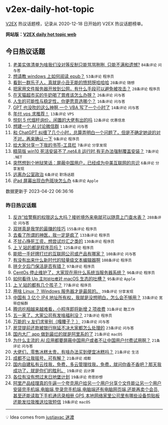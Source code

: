 # v2ex-daily-hot-topic

[V2EX](https://www.v2ex.com/) 热议话题榜，记录从 2020-12-18 日开始的 V2EX 热议话题榜单。

**网站版：[V2EX daily hot topic web](https://boojack.github.io/v2ex-daily-hot-topic-web/)**

## 今日热议话题

<!-- TODAY BEGIN -->

1. [老美实体清单为啥我们没对等反制只能骂骂咧咧, 只能不满和遗憾?](https://www.v2ex.com/t/934497) `84条评论` `问与答`
1. [想请教 windows 上如何阅读 epub？](https://www.v2ex.com/t/934493) `53条评论` `程序员`
1. [看到一群乐子人，真就是小丑无能的愤怒呀哈哈哈](https://www.v2ex.com/t/934509) `28条评论` `随想`
1. [把家用文件服务器开放到公网，有什么手段可以避免被攻击？](https://www.v2ex.com/t/934526) `28条评论` `程序员`
1. [在天猫超市买的牛奶喝了胃疼该怎么办呀？](https://www.v2ex.com/t/934498) `26条评论` `问与答`
1. [人生的可能性与稳定性，你更愿意选哪个？](https://www.v2ex.com/t/934511) `16条评论` `问与答`
1. [GPT 也没吹的这么神啊,一个 VBA 写了一个小时了](https://www.v2ex.com/t/934504) `14条评论` `问与答`
1. [年付 vps 求推荐！](https://www.v2ex.com/t/934499) `13条评论` `VPS`
1. [悦刻 5 代烟杆询价，闲置的大佬有出的吗](https://www.v2ex.com/t/934496) `12条评论` `优惠信息`
1. [想建一个 AI 讨论微信群](https://www.v2ex.com/t/934516) `11条评论` `问与答`
1. [和 ChatGPT 纠缠了几个小时，总算弄明白一个问题了，但是不确定她说的对不对，再来确认一下](https://www.v2ex.com/t/934518) `9条评论` `程序员`
1. [给大家分享一下我的书签-工具栏](https://www.v2ex.com/t/934508) `7条评论` `分享发现`
1. [精简版 win10 死活安装不了.net4.8 运行时,有无办法强制覆盖安装？](https://www.v2ex.com/t/934495) `7条评论` `.NET`
1. [突然想到个地狱笑话：屏蔽中国用户，已经成为中美互联网的共识](https://www.v2ex.com/t/934537) `6条评论` `分享发现`
1. [远离办公室政治](https://www.v2ex.com/t/934527) `6条评论` `职场话题`
1. [iPad 屏幕出现白色斑块怎么办](https://www.v2ex.com/t/934506) `6条评论` `Apple`

数据更新于 2023-04-22 06:36:16

<!-- TODAY END -->

### 昨日热议话题

<!-- YESTERDAY BEGIN -->

1. [反诈”给警察的权限这么大吗？接听境外来电就可以随意上门查水表？](https://www.v2ex.com/t/934314) `288条评论` `问与答`
1. [双拼真是我学的最赚的技巧](https://www.v2ex.com/t/934298) `155条评论` `程序员`
1. [去看了所谓的神医，我一定是疯了](https://www.v2ex.com/t/934323) `133条评论` `程序员`
1. [不甘心挣死工资，想尝试炒汇之类的](https://www.v2ex.com/t/934228) `130条评论` `程序员`
1. [上 V 站的都是程序员吗？](https://www.v2ex.com/t/934215) `125条评论` `程序员`
1. [能把一手好牌打烂的互联网公司或产品有哪家？](https://www.v2ex.com/t/934248) `108条评论` `问与答`
1. [有没有出来什么新时代的轻量级文本编辑器啊](https://www.v2ex.com/t/934332) `108条评论` `程序员`
1. [拼夕夕后门保活是否有错？](https://www.v2ex.com/t/934361) `97条评论` `程序员`
1. [CentOs 停止维护了，大家现在用什么系统当服务器系统？](https://www.v2ex.com/t/934262) `96条评论` `程序员`
1. [如何看待 Up 主`阿祯吐槽`对 macOS 生态的吐槽？](https://www.v2ex.com/t/934199) `95条评论` `Apple`
1. [上 V 站的都有几个孩子？](https://www.v2ex.com/t/934253) `77条评论` `程序员`
1. [用啥 Linux ？ Windows 服务器才是最屌的。](https://www.v2ex.com/t/934334) `39条评论` `分享发现`
1. [中国有 3 亿个 IP4 地址所有权，我就是没想明白，怎么会不够用？](https://www.v2ex.com/t/934365) `33条评论` `宽带症候群`
1. [腾讯吃相越来越难看，小程序即将新增 2 项收费](https://www.v2ex.com/t/934280) `31条评论` `酷工作`
1. [五一来了，大家公司有发啥福利没？](https://www.v2ex.com/t/934267) `27条评论` `程序员`
1. [万能的 v 友们求鉴别（嘎腰子？ ）](https://www.v2ex.com/t/934369) `23条评论` `问与答`
1. [房贷提前还款被银行拖延不决大家都怎么处理的](https://www.v2ex.com/t/934216) `23条评论` `问与答`
1. [国内大厂 app 做到最烂的就是阿里系的了](https://www.v2ex.com/t/934321) `21条评论` `macOS`
1. [为什么主流的 AI 应用都要屏蔽中国用户或者不让中国用户付费试用啊？](https://www.v2ex.com/t/934245) `21条评论` `问与答`
1. [大佬们，零售冰糕太贵，有啥办法买到便宜冰糕吗？](https://www.v2ex.com/t/934241) `21条评论` `生活`
1. [成都不让我摇号，可有解？](https://www.v2ex.com/t/934193) `21条评论` `成都`
1. [国内自建私有云找我，免费，多云管理找我，免费，就问你香不香吧？那天我成功了，就是你们的胜利。](https://www.v2ex.com/t/934458) `19条评论` `云计算`
1. [各位有没有想过末日地堡计划](https://www.v2ex.com/t/934404) `19条评论` `奇思妙想`
1. [阿里产品经理真的牛逼一个夸克用户给另一个用户分享个文件能让另一个用户安装完手机端,电脑端,登录完手机端,电脑端还有电脑网页端,还能再卖个会员,甚至还能读取下手机通讯录相册 GPS 本地网络家里公司里有哪些设备剪贴板还能发垃圾推送垃圾短信](https://www.v2ex.com/t/934401) `19条评论` `macOS`

<!-- YESTERDAY END -->

---

💡 Idea comes from [justjavac 迷渡](https://github.com/justjavac/)
